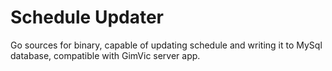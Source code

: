 # Schedule Updater
Go sources for binary, capable of updating schedule and writing it to MySql database, compatible with GimVic server app.